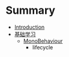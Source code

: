 # Summary

* [Introduction](README.md)
* [基础学习](/learning_path.md)
  * [MonoBehaviour](learning_path/monobehaviour.md)
    * lifecycle



